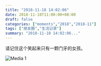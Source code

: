 ```yaml
---
title: "2018-11-18 14:02:06"
date: 2018-11-18T11:00:00+08:00
draft: false
categories: ["moments","2018","2018-11"]
tags: ["朋友圈","生活记录"]
summary: "2018-11-18 14:02:06..."
---
```


请记住这个笑起来只有一颗门牙的女孩。

![Media 1](/Moments/photos/2018-11-18/201811181402060.jpg)

